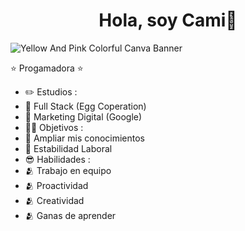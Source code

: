 <div align="center">
<h1 align="center">Hola, soy Cami👋</h1>
</div>


![Yellow And Pink Colorful Canva Banner](https://github.com/Camila-Saucedo23/Camila-Saucedo23/assets/126491337/1d1a7259-b2bc-417c-93de-871271ce891c)


 ⭐ Progamadora ⭐ 
 - ✏️ Estudios :
 -   📗 Full Stack (Egg Coperation)
 -   📗 Marketing Digital (Google)
 - 🧑‍🏫 Objetivos :
 -   🙌 Ampliar mis conocimientos
 -   🙌 Estabilidad Laboral
 - 😎 Habilidades :
 -   🫂 Trabajo en equipo
 -   🫂 Proactividad
 -   🫂 Creatividad
 -   🫂 Ganas de aprender              
<br>

